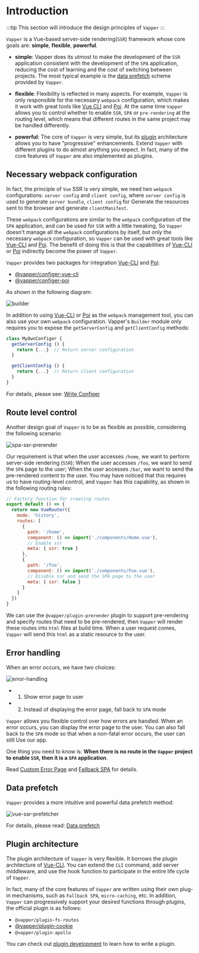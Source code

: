 # Introduction

:::tip
This section will introduce the design principles of `Vapper`
:::

`Vapper` is a Vue-based server-side rendering(`SSR`) framework whose core goals are: **simple**, **flexible**, **powerful**.

- **simple**: Vapper does its utmost to make the development of the `SSR` application consistent with the development of the `SPA` application, reducing the cost of learning and the cost of switching between projects. The most typical example is the [data prefetch](/data-prefetching.html#data-prefetching) scheme provided by `Vapper`.

- **flexible**: Flexibility is reflected in many aspects. For example, `Vapper` is only responsible for the necessary `webpack` configuration, which makes it work with great tools like [Vue CLI](https://cli.vuejs.org/) and [Poi](https://poi.js.org/). At the same time `Vapper` allows you to control whether to enable `SSR`, `SPA` or `pre-rendering` at the routing level, which means that different routes in the same project may be handled differently.

- **powerful**: The core of `Vapper` is very simple, but its [plugin]() architecture allows you to have "progressive" enhancements. Extend `Vapper` with different plugins to do almost anything you expect. In fact, many of the core features of `Vapper` are also implemented as plugins.

## Necessary webpack configuration

In fact, the principle of `Vue` SSR is very simple, we need two `webpack` configurations: `server config` and `client config`, where `server config` is used to generate `server bundle`, `client config` for Generate the resources sent to the browser and generate `clientManifest`.

These `webpack` configurations are similar to the `webpack` configuration of the `SPA` application, and can be used for `SSR` with a little tweaking, So `Vapper` doesn't manage all the `webpack` configurations by itself, but only the necessary `webpack` configuration, so `Vapper` can be used with great tools like [Vue-CLI](https://cli.vuejs.org/) and [Poi](https://poi.js.org/). The benefit of doing this is that the capabilities of [Vue-CLI](https://cli.vuejs.org/) or [Poi](https://poi.js.org/) indirectly become the power of `Vapper`.

`Vapper` provides two packages for integration [Vue-CLI](https://cli.vuejs.org/) and [Poi](https://poi.js.org/):

- [@vapper/configer-vue-cli](/zh/configer.html#vapper-configer-vue-cli)
- [@vapper/configer-poi](/zh/configer.html#vapper-configer-poi)

As shown in the following diagram:

![builder](@imgs/builder.png)

In addition to using [Vue-CLI](https://cli.vuejs.org/) or [Poi](https://poi.js.org/) as the `webpack` management tool, you can also use your own `webpack` configuration. Vapper's `Builder` module only requires you to expose the `getServerConfig` and `getClientConfig` methods:

```js
class MyOwnConfiger {
  getServerConfig () {
    return {...}  // Return server configuration
  }

  getClientConfig () {
    return {...}  // Return client configuration
  }
}
```

For details, please see: [Write Configer](/configer.html#Write-configer)

## Route level control

Another design goal of `Vapper` is to be as flexible as possible, considering the following scenario:

![spa-ssr-prerender](@imgs/spa-ssr-prerender.png)

Our requirement is that when the user accesses `/home`, we want to perform server-side rendering (`SSR`); When the user accesses `/foo`, we want to send the `SPA` page to the user; When the user accesses `/bar`, we want to send the pre-rendered content to the user. You may have noticed that this requires us to have routing-level control, and `Vapper` has this capability, as shown in the following routing rules:

```js {10,16}
// Factory function for creating routes
export default () => {
  return new VueRouter({
    mode: 'history',
    routes: [
      {
        path: '/home',
        component: () => import('./components/Home.vue'),
        // Enable ssr
        meta: { ssr: true }
      },
      {
        path: '/foo',
        component: () => import('./components/Foo.vue'),
        // Disable ssr and send the SPA page to the user
        meta: { ssr: false }
      }
    ]
  })
}
```

We can use the `@vapper/plugin-prerender` plugin to support pre-rendering and specify routes that need to be pre-rendered, then `Vapper` will render these routes into `html` files at build time. When a user request comes, `Vapper` will send this `html` as a static resource to the user.

## Error handling

When an error occurs, we have two choices:

![error-handling](@imgs/error-handling.png)

- 1. Show error page to user
- 2. Instead of displaying the error page, fall back to `SPA` mode

`Vapper` allows you flexible control over how errors are handled. When an error occurs, you can display the error page to the user. You can also fall back to the `SPA` mode so that when a non-fatal error occurs, the user can still Use our app.

One thing you need to know is: **When there is no route in the `Vapper` project to enable `SSR`, then it is a `SPA` application**.

Read [Custom Error Page](/error-handling.html#Custom-error-page) and [Fallback SPA](/zh/error-handling.html#Back-spa-Mode) for details.

## Data prefetch

`Vapper` provides a more intuitive and powerful data prefetch method:

![vue-ssr-prefetcher](@imgs/vue-ssr-prefetcher.png)

For details, please read: [Data prefetch](/data-prefetching.html#createfetcher-函数)

## Plugin architecture

The plugin architecture of `Vapper` is very flexible. It borrows the plugin architecture of [Vue-CLI](https://cli.vuejs.org/). You can extend the `CLI` command, add server middleware, and use the hook function to participate in the entire life cycle of `Vapper`.

In fact, many of the core features of `Vapper` are written using their own plug-in mechanisms, such as `Fallback SPA`, `micro-caching`, etc. In addition, `Vapper` can progressively support your desired functions through plugins, the official plugin is as follows:

- `@vapper/plugin-fs-routes`
- [@vapper/plugin-cookie](/using-plugin.html#vapper-plugin-cookie)
- `@vapper/plugin-apollo`

You can check out [plugin development](/write-plugin.html) to learn how to write a plugin.
